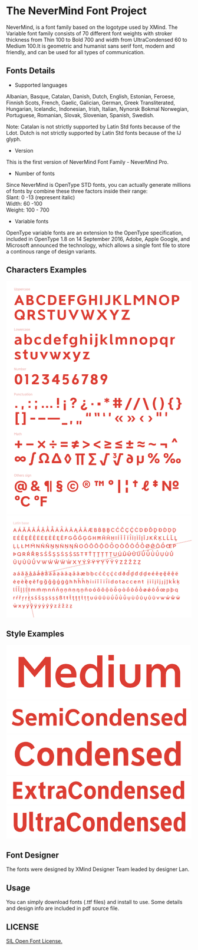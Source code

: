 # The NeverMind Font Project

NeverMind, is a font family based on the logotype used by XMind. The Variable font family consists of 70 different font weights with stroker thickness from Thin 100 to Bold 700 and width from UltraCondensed 60 to Medium 100.It is geometric and humanist sans serif font, modern and friendly, and can be used for all types of communication.

## Fonts Details

* Supported languages

Albanian, Basque, Catalan, Danish, Dutch, English, Estonian, Feroese, Finnish Scots, French, Gaelic, Galician, German, Greek Transliterated, Hungarian, Icelandic, Indonesian, Irish, Italian, Nynorsk Bokmal Norwegian, Portuguese, Romanian, Slovak, Slovenian, Spanish, Swedish.

Note: Catalan is not strictly supported by Latin Std fonts because of the Ldot. Dutch is not strictly supported by Latin Std fonts because of the IJ glyph.

* Version

This is the first version of NeverMind Font Family - NeverMind Pro.

* Number of fonts

Since NeverMind is OpenType STD fonts, you can actually generate millions of fonts by combine these three factors inside their range:  
Slant: 0 -13 (represent italic)   
Width:  60 -100   
Weight: 100 - 700  

* Variable fonts

OpenType variable fonts are an extension to the OpenType specification, included in OpenType 1.8 on 14 September 2016, Adobe, Apple Google, and Microsoft announced the technology, which allows a single font file to store a continous range of design variants.

## Characters Examples

![](sources/Characters_1.png)
![](sources/Characters_2.png)

## Style Examples
  
![](sources/Medium.png)
![](sources/Semicondensed.png)
![](sources/condensed.png)
![](sources/Extracondensed.png)
![](sources/Ultracondensed.png)

## Font Designer

The fonts were designed by XMind Designer Team leaded by designer Lan.  

## Usage

You can simply download fonts (.ttf files) and install to use. Some details and design info are included in pdf source file.

## LICENSE 

[SIL Open Font License.](LICENSE)

